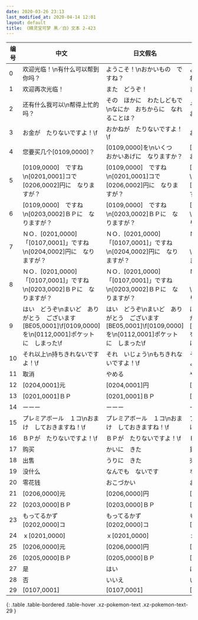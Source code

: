 ```yaml
---
date: 2020-03-26 23:13
last_modified_at: 2020-04-14 12:01
layout: default
title: 《精灵宝可梦 黑／白》文本 2-423
---
```

| 编号 | 中文 | 日文假名 | 日文汉字 |
| ---- | ---- | ---- | --- |
| 0 | 欢迎光临！\n有什么可以帮到你吗？ | ようこそ！\nおかいもの　ですね？ | ようこそ！\nお買い物　ですね？ |
| 1 | 欢迎再次光临！ | また　どうぞ！ | また　どうぞ！ |
| 2 | 还有什么我可以\n帮得上忙的吗？ | その　ほかに　わたしどもで\nなにか　おちからに　なれることは？ | その他に　私どもで\n何か　お力に　なれることは？ |
| 3 | お金が　たりないですよ！\f | おかねが　たりないですよ！\f | お金が　たりないですよ！\f |
| 4 | 您要买几个[0109,0000]？ | [0109,0000]を\nいくつ　おかいあげに　なりますか？ | [0109,0000]を\nいくつ　お買い上げに　なりますか？ |
| 5 | [0109,0000]　ですね\n[0201,0001]コで　[0206,0002]円に　なりますが？ | [0109,0000]　ですね\n[0201,0001]コで　[0206,0002]円に　なりますが？ | [0109,0000]　ですね\n[0201,0001]コで　[0206,0002]円に　なりますが？ |
| 6 | [0109,0000]　ですね\n[0203,0002]ＢＰに　なりますが？ | [0109,0000]　ですね\n[0203,0002]ＢＰに　なりますが？ | [0109,0000]　ですね\n[0203,0002]ＢＰに　なりますが？ |
| 7 | ＮＯ．[0201,0000]「[0107,0001]」ですね\n[0204,0002]円に　なりますが？ | ＮＯ．[0201,0000]「[0107,0001]」ですね\n[0204,0002]円に　なりますが？ | ＮＯ．[0201,0000]「[0107,0001]」ですね\n[0204,0002]円に　なりますが？ |
| 8 | ＮＯ．[0201,0000]「[0107,0001]」ですね\n[0203,0002]ＢＰに　なりますが？ | ＮＯ．[0201,0000]「[0107,0001]」ですね\n[0203,0002]ＢＰに　なりますが？ | ＮＯ．[0201,0000]「[0107,0001]」ですね\n[0203,0002]ＢＰに　なりますが？ |
| 9 | はい　どうぞ\nまいど　ありがとう　ございます[BE05,0001]\f[0109,0000]を\n[0112,0001]ポケットに　しまった\f | はい　どうぞ\nまいど　ありがとう　ございます[BE05,0001]\f[0109,0000]を\n[0112,0001]ポケットに　しまった\f | はい　どうぞ\nまいど　ありがとう　ございます[BE05,0001]\f[0109,0000]を\n[0112,0001]ポケットに　しまった\f |
| 10 | それ以上\n持ちきれないですよ！\f | それ　いじょう\nもちきれないですよ！\f | それ以上\n持ちきれないですよ！\f |
| 11 | 取消 | やめる | やめる |
| 12 | [0204,0001]元 | [0204,0001]円 | [0204,0001]円 |
| 13 | [0201,0001]ＢＰ | [0201,0001]ＢＰ | [0201,0001]ＢＰ |
| 14 | ーーー | ーーー | ーーー |
| 15 | プレミアボール　１コ\nおまけ　しておきますね！\f | プレミアボール　１コ\nおまけ　しておきますね！\f | プレミアボール　１コ\nおまけ　しておきますね！\f |
| 16 | ＢＰが　たりないですよ！\f | ＢＰが　たりないですよ！\f | ＢＰが　たりないですよ！\f |
| 17 | 购买 | かいに　きた | 買いにきた |
| 18 | 出售 | うりに　きた | 売りにきた |
| 19 | 没什么 | なんでも　ないです | なんでも　ないです |
| 20 | 零花钱 | おこづかい | おこづかい |
| 21 | [0206,0000]元 | [0206,0000]円 | [0206,0000]円 |
| 22 | [0203,0000]ＢＰ | [0203,0000]ＢＰ | [0203,0000]ＢＰ |
| 23 | もってるかず　[0202,0000]コ | もってるかず　[0202,0000]コ | もってるかず　[0202,0000]コ |
| 24 | ｘ[0201,0000] | ｘ[0201,0000] | ｘ[0201,0000] |
| 25 | [0206,0000]元 | [0206,0000]円 | [0206,0000]円 |
| 26 | [0205,0000]ＢＰ | [0205,0000]ＢＰ | [0205,0000]ＢＰ |
| 27 | 是 | はい | はい |
| 28 | 否 | いいえ | いいえ |
| 29 | [0107,0001] | [0107,0001] | [0107,0001] |
{: .table .table-bordered .table-hover .xz-pokemon-text .xz-pokemon-text-29 }